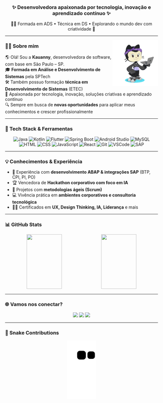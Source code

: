 <!-- Banner animado -->
<!-- 
<p align="center">
  <img src="https://readme-typing-svg.herokuapp.com/?color=6A28EB&size=35&center=true&vCenter=true&width=1000&lines=Olá%2C+eu+sou+a+Kauanny+👋;Desenvolvedora+apaixonada+por+tecnologia!;Formada+em+ADS+e+Técnica+em+Desenvolvimento+de+Sistemas;Explorando+novas+tecnologias+e+criando+soluções+inovadoras+🚀" />
</p>
-->

<h3 align="center">✨ Desenvolvedora apaixonada por tecnologia, inovação e aprendizado contínuo ✨</h3>
<p align="center">👩‍💻 Formada em ADS • Técnica em DS • Explorando o mundo dev com criatividade 🚀</p>

---

<img src="assets/imagens/octocat.png" height="150" align="right" alt="octocat" />

### 👩‍💻 Sobre mim

🌎 Olá! Sou a **Kauanny**, desenvolvedora de software, com base em São Paulo – SP.  
🎓 **Formada em Análise e Desenvolvimento de Sistemas** pela SPTech  
🛠️ Também possuo formação **técnica em Desenvolvimento de Sistemas** (ETEC)  
🚀 Apaixonada por tecnologia, inovação, soluções criativas e aprendizado contínuo  
🔍 Sempre em busca de **novas oportunidades** para aplicar meus conhecimentos e crescer profissionalmente

---

### 🚀 Tech Stack & Ferramentas

<div align="center">
  <img src="https://cdn.jsdelivr.net/gh/devicons/devicon/icons/java/java-original.svg" height="40" alt="Java"/>
  <img src="https://cdn.jsdelivr.net/gh/devicons/devicon/icons/kotlin/kotlin-original.svg" height="40" alt="Kotlin"/>
  <img src="https://cdn.jsdelivr.net/gh/devicons/devicon/icons/flutter/flutter-original.svg" height="40" alt="Flutter"/>
  <img src="https://cdn.jsdelivr.net/gh/devicons/devicon/icons/spring/spring-original.svg" height="40" alt="Spring Boot"/>
  <img src="https://cdn.jsdelivr.net/gh/devicons/devicon/icons/androidstudio/androidstudio-original.svg" height="40" alt="Android Studio"/>
  <img src="https://cdn.jsdelivr.net/gh/devicons/devicon/icons/mysql/mysql-original.svg" height="40" alt="MySQL"/>
  <img src="https://cdn.jsdelivr.net/gh/devicons/devicon/icons/html5/html5-original.svg" height="40" alt="HTML"/>
  <img src="https://cdn.jsdelivr.net/gh/devicons/devicon/icons/css3/css3-original.svg" height="40" alt="CSS"/>
  <img src="https://cdn.jsdelivr.net/gh/devicons/devicon/icons/javascript/javascript-original.svg" height="40" alt="JavaScript"/>
  <img src="https://cdn.jsdelivr.net/gh/devicons/devicon/icons/react/react-original.svg" height="40" alt="React"/>
  <!-- <img src="https://cdn.jsdelivr.net/gh/devicons/devicon/icons/php/php-original.svg" height="40" alt="PHP"/>
  <img src="https://cdn.jsdelivr.net/gh/devicons/devicon/icons/bootstrap/bootstrap-original.svg" height="40" alt="Bootstrap"/> -->
  <img src="https://cdn.jsdelivr.net/gh/devicons/devicon/icons/git/git-original.svg" height="40" alt="Git"/>
  <img src="https://cdn.jsdelivr.net/gh/devicons/devicon/icons/vscode/vscode-original.svg" height="40" alt="VSCode"/>
  <img src="https://img.icons8.com/color/48/sap.png" height="50" alt="SAP"/>
</div>

---

### 💡 Conhecimentos & Experiência

- 🧠 Experiência com **desenvolvimento ABAP & integrações SAP** (BTP, CPI, PI, PO)  
- 🏆 Vencedora de **Hackathon corporativo com foco em IA**  
- 🧩 Projetos com **metodologias ágeis (Scrum)**  
- 💻 Vivência prática em **ambientes corporativos e consultoria tecnológica**  
- 👩‍🎓 Certificados em **UX, Design Thinking, IA, Liderança** e mais

---

### 📊 GitHub Stats

<div align="center">
  <img height="180em" width="48%" src="https://github-readme-stats.vercel.app/api?username=KakauFelix&show_icons=true&theme=tokyonight&include_all_commits=true&count_private=true"/>
  <img height="180em" width="48%" src="https://github-readme-stats.vercel.app/api/top-langs/?username=KakauFelix&layout=compact&langs_count=8&theme=tokyonight"/>
</div>

---

### 🌐 Vamos nos conectar?

<div align="center">
  <a href="mailto:kakau24112004tfs@gmail.com"><img src="https://img.shields.io/badge/-Gmail-D14836?style=for-the-badge&logo=gmail&logoColor=white"/></a>
  <a href="https://instagram.com/kakau.felix.73"><img src="https://img.shields.io/badge/-Instagram-E4405F?style=for-the-badge&logo=instagram&logoColor=white"/></a>
  <a href="https://www.linkedin.com/in/kauanny-tenorio-felix-da-silva-36b128235/"><img src="https://img.shields.io/badge/-LinkedIn-0077B5?style=for-the-badge&logo=linkedin&logoColor=white"/></a>
</div>

---

### 🐍 Snake Contributions

<div align="center">
  <img src="https://github.com/KakauFelix/KakauFelix/blob/output/github-contribution-grid-snake.svg" alt="snake animation"/>
</div>

